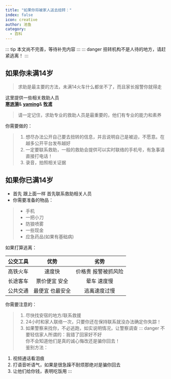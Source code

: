 ```yaml
---
title: "如果你将被家人送去扭转："
index: false
icon: creative
author: 池鱼
category:
  - 百科
---
```

::: tip
本文尚不完善，等待补充内容
:::
::: danger
扭转机构不是人待的地方，请赶紧逃离！
:::

## 如果你未满14岁
>
> 求助是最主要的方法，未满14火车什么都坐不了，而且家长报警你就得走

这里提供一些相关救助人员  
**[寒涟漪](https://x.com/HANLIANYI331)**&
**[yaming](https://x.com/yaming00742313)**&
**[牧鸢](https://x.com/LwrDHYyuxR22499)**

> 请一定记住，求助专业的救助人员是最重要的，他们有专业的能力和素养

你需要做的：
>
>1. 想尽办法公开自己要去扭转的信息，并且说明自己是被迫，不愿意。在越多公开平台发布越好  
>2. 一定要联系救助，一般的救助会提供可以实时联络的手机号，有急事请直接打电话！  
>3. 录音，拍照相关证据

## 如果你已满14岁

- 首先 跟上面一样 首先联系救助相关人员
- 你需要准备的物品：
>
> - 手机
> - 一把小刀
> - 防狼喷雾
> - 一些现金
> - 应急药品(如果有基础病)

如果打算逃离：

| 公交工具 | 优势 | 劣势 |
| :-----: | :---: | :---: |
| 高铁火车 | 速度快 | 价格贵 报警被抓风险 |
| 长途客车 | 票价便宜 安全 | 晕车 速度慢 |
| 公共交通 | 最便宜 也最安全 | 逃离速度过慢 |

你需要注意的：
>
> 1. 尽快找安宿的地方/联系救援
> 2. 24小时和家人联络一次，只要你还在保持联系就没办法确定你失踪！
> 3. 如果警察来找你，不必逃跑，如实说明情况，让警察调查
::: danger
不要轻信家人所谓的：我错了回家好不好  
你不会知道他们是真的诚心悔改还是骗你回去！  
鉴别方法：

1. 视频通话看泪痕
2. 打语音听语气，如果是很急躁不耐烦那绝对是骗你回去
3. 让他们给你钱，表明吃饭用
:::

